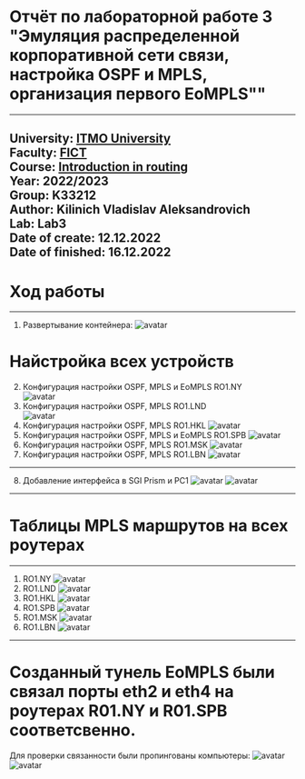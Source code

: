 # Отчёт по лабораторной работе 3 "Эмуляция распределенной корпоративной сети связи, настройка OSPF и MPLS, организация первого EoMPLS""
---
University: [ITMO University](https://itmo.ru/ru/)  
Faculty: [FICT](https://fict.itmo.ru)  
Course: [Introduction in routing](https://github.com/itmo-ict-faculty/introduction-in-routing)  
Year: 2022/2023  
Group: K33212  
Author: Kilinich Vladislav Aleksandrovich  
Lab: Lab3  
Date of create: 12.12.2022  
Date of finished: 16.12.2022  
---
# Ход работы
---
1) Развертывание контейнера:
![avatar](https://github.com/Vladkilinichh/2022_2023-introduction_in_routing-k33212-Kilinich-Vladislav/blob/main/lab3/images/Снимок.PNG?raw=true)
# Найстройка всех устройств
2) Конфигурация настройки OSPF, MPLS и EoMPLS RO1.NY  
![avatar](https://github.com/Vladkilinichh/2022_2023-introduction_in_routing-k33212-Kilinich-Vladislav/blob/main/lab3/images/1.PNG?raw=true)  
3) Конфигурация настройки OSPF, MPLS RO1.LND  
![avatar](https://github.com/Vladkilinichh/2022_2023-introduction_in_routing-k33212-Kilinich-Vladislav/blob/main/lab3/images/2.PNG?raw=true)  
4) Конфигурация настройки OSPF, MPLS RO1.HKL
![avatar](https://github.com/Vladkilinichh/2022_2023-introduction_in_routing-k33212-Kilinich-Vladislav/blob/main/lab3/images/4.PNG?raw=true)
5) Конфигурация настройки OSPF, MPLS и EoMPLS RO1.SPB
![avatar](https://github.com/Vladkilinichh/2022_2023-introduction_in_routing-k33212-Kilinich-Vladislav/blob/main/lab3/images/SPB.PNG?raw=true)
6) Конфигурация настройки OSPF, MPLS RO1.MSK
![avatar](https://github.com/Vladkilinichh/2022_2023-introduction_in_routing-k33212-Kilinich-Vladislav/blob/main/lab3/images/5.PNG?raw=true)
7) Конфигурация настройки OSPF, MPLS RO1.LBN
![avatar](https://github.com/Vladkilinichh/2022_2023-introduction_in_routing-k33212-Kilinich-Vladislav/blob/main/lab3/images/3.PNG?raw=true)
---
8) Добавление интерфейса в SGI Prism и PC1
![avatar](https://github.com/Vladkilinichh/2022_2023-introduction_in_routing-k33212-Kilinich-Vladislav/blob/main/lab3/images/8.PNG?raw=true)
![avatar](https://github.com/Vladkilinichh/2022_2023-introduction_in_routing-k33212-Kilinich-Vladislav/blob/main/lab3/images/9.PNG?raw=true)
---
# Таблицы MPLS маршрутов на всех роутерах
---
1. RO1.NY
![avatar](https://github.com/Vladkilinichh/2022_2023-introduction_in_routing-k33212-Kilinich-Vladislav/blob/main/lab3/images/NY_MPLS.PNG?raw=true)
2. RO1.LND
![avatar](https://github.com/Vladkilinichh/2022_2023-introduction_in_routing-k33212-Kilinich-Vladislav/blob/main/lab3/images/LND_MPLS.PNG?raw=true)
3. RO1.HKL
![avatar](https://github.com/Vladkilinichh/2022_2023-introduction_in_routing-k33212-Kilinich-Vladislav/blob/main/lab3/images/hki_mpls.PNG?raw=true)
4. RO1.SPB
![avatar](https://github.com/Vladkilinichh/2022_2023-introduction_in_routing-k33212-Kilinich-Vladislav/blob/main/lab3/images/hki_mpls.PNG?raw=true)
5. RO1.MSK
![avatar](https://github.com/Vladkilinichh/2022_2023-introduction_in_routing-k33212-Kilinich-Vladislav/blob/main/lab3/images/msk_mpls.PNG?raw=true)
6. RO1.LBN
![avatar](https://github.com/Vladkilinichh/2022_2023-introduction_in_routing-k33212-Kilinich-Vladislav/blob/main/lab3/images/LBN_MPLS.PNG?raw=true)
---
# Созданный тунель EoMPLS были связал порты eth2 и eth4 на роутерах R01.NY и R01.SPB соответсвенно.
Для проверки связанности были пропингованы компьютеры:
![avatar](https://github.com/Vladkilinichh/2022_2023-introduction_in_routing-k33212-Kilinich-Vladislav/blob/main/lab3/images/10.PNG?raw=true)
![avatar](https://github.com/Vladkilinichh/2022_2023-introduction_in_routing-k33212-Kilinich-Vladislav/blob/main/lab3/images/11.PNG?raw=true)






